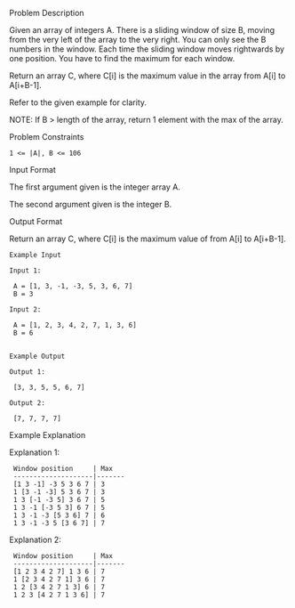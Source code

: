 Problem Description

Given an array of integers A. There is a sliding window of size B, moving from the very left of the array to the very right. You can only see the B numbers in the window. Each time the sliding window moves rightwards by one position. You have to find the maximum for each window.

Return an array C, where C[i] is the maximum value in the array from A[i] to A[i+B-1].

Refer to the given example for clarity.

NOTE: If B > length of the array, return 1 element with the max of the array.



Problem Constraints

    1 <= |A|, B <= 106



Input Format

The first argument given is the integer array A.

The second argument given is the integer B.



Output Format

Return an array C, where C[i] is the maximum value of from A[i] to A[i+B-1].


    
    Example Input
    
    Input 1:
    
     A = [1, 3, -1, -3, 5, 3, 6, 7]
     B = 3
    
    Input 2:
    
     A = [1, 2, 3, 4, 2, 7, 1, 3, 6]
     B = 6
    
    
    Example Output
    
    Output 1:
    
     [3, 3, 5, 5, 6, 7]
    
    Output 2:
    
     [7, 7, 7, 7]


Example Explanation


Explanation 1:

     Window position     | Max
     --------------------|-------
     [1 3 -1] -3 5 3 6 7 | 3
     1 [3 -1 -3] 5 3 6 7 | 3
     1 3 [-1 -3 5] 3 6 7 | 5
     1 3 -1 [-3 5 3] 6 7 | 5
     1 3 -1 -3 [5 3 6] 7 | 6
     1 3 -1 -3 5 [3 6 7] | 7

Explanation 2:
    
     Window position     | Max
     --------------------|-------
     [1 2 3 4 2 7] 1 3 6 | 7
     1 [2 3 4 2 7 1] 3 6 | 7
     1 2 [3 4 2 7 1 3] 6 | 7
     1 2 3 [4 2 7 1 3 6] | 7